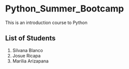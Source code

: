 # Python_Summer_Bootcamp
This is an introduction course to Python

## List of Students 
1. Silvana Blanco
2. Josue Ricapa
3. Marilia Arizapana
